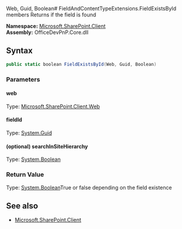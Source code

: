 Web, Guid, Boolean# FieldAndContentTypeExtensions.FieldExistsById members
Returns if the field is found  

**Namespace:** [Microsoft.SharePoint.Client](Microsoft.SharePoint.Client.md)  
**Assembly:** OfficeDevPnP.Core.dll  
## Syntax
```C#
public static boolean FieldExistsById(Web, Guid, Boolean)
```
### Parameters
#### web
Type: [Microsoft.SharePoint.Client.Web](Microsoft.SharePoint.Client.Web.md) 
#### 
#### fieldId
Type: [System.Guid](System.Guid.md) 
#### 
#### (optional) searchInSiteHierarchy
Type: [System.Boolean](System.Boolean.md) 
#### 
### Return Value
Type: [System.Boolean](System.Boolean.md)True or false depending on the field existence
## See also
- [Microsoft.SharePoint.Client](Microsoft.SharePoint.Client.md)
